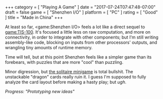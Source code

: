 +++
category = [ "Playing A Game" ]
date = "2017-07-24T07:47:48-07:00"
draft = false
game = [ "Shenzhen I/O" ]
platform = [ "PC" ]
rating = [ "Good" ]
title = "Made in China"
+++

At least so far, <game:Shenzhen I/O> feels a lot like a direct sequel to <game:TIS-100>.  It's focused a little less on raw computation, and more on connectivity, in order to integrate with other components; but I'm still writing assembly-like code, blocking on inputs from other processors' outputs, and wrangling tiny amounts of runtime memory.

Time will tell, but at this point Shenzhen feels like a simpler game than its forebears, with puzzles that are more "cool" than puzzling.

Minor digression, but <a href="http://store.steampowered.com/app/570490/">the solitaire minigame</a> is total bullshit.  The unstackable "dragon" cards really ruin it.  I guess I'm supposed to fully analyze the card layout before making a hasty play; but <i>ugh</i>.

<i>Progress: "Prototyping new ideas"</i>
